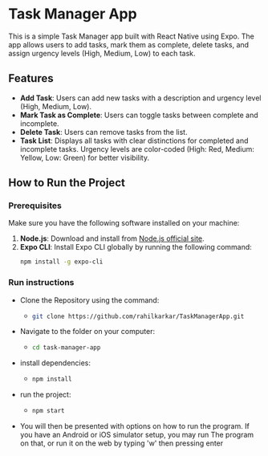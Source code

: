 # Task Manager App

This is a simple Task Manager app built with React Native using Expo. The app allows users to add tasks, mark them as complete, delete tasks, and assign urgency levels (High, Medium, Low) to each task.

## Features
- **Add Task**: Users can add new tasks with a description and urgency level (High, Medium, Low).
- **Mark Task as Complete**: Users can toggle tasks between complete and incomplete.
- **Delete Task**: Users can remove tasks from the list.
- **Task List**: Displays all tasks with clear distinctions for completed and incomplete tasks. Urgency levels are color-coded (High: Red, Medium: Yellow, Low: Green) for better visibility.

## How to Run the Project



### Prerequisites

Make sure you have the following software installed on your machine:
1. **Node.js**: Download and install from [Node.js official site](https://nodejs.org/).
2. **Expo CLI**: Install Expo CLI globally by running the following command:
   ```bash
   npm install -g expo-cli
   

### Run instructions
- Clone the Repository using the command: 
  - ``` bash 
    git clone https://github.com/rahilkarkar/TaskManagerApp.git
- Navigate to the folder on your computer:
  - ``` bash
    cd task-manager-app
- install dependencies:
  - ``` bash
    npm install
- run the project: 
  - ``` bash
    npm start
- You will then be presented with options on how to run the program. If you have an Android or iOS simulator setup, you may run
The program on that, or run it on the web by typing 'w' then pressing enter